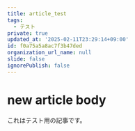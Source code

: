 ```yaml
---
title: article_test
tags:
  - テスト
private: true
updated_at: '2025-02-11T23:29:14+09:00'
id: f0a75a5a8ac7f3b47ded
organization_url_name: null
slide: false
ignorePublish: false
---
```

# new article body

これはテスト用の記事です。
